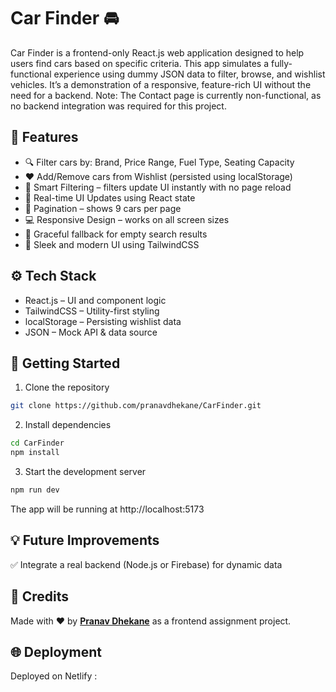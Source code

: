 # Car Finder 🚘
Car Finder is a frontend-only React.js web application designed to help users find cars based on specific criteria. This app simulates a fully-functional experience using dummy JSON data to filter, browse, and wishlist vehicles. It’s a demonstration of a responsive, feature-rich UI without the need for a backend.
Note: The Contact page is currently non-functional, as no backend integration was required for this project.

## 📌 Features
- 🔍 Filter cars by: Brand, Price Range, Fuel Type, Seating Capacity
- ❤️ Add/Remove cars from Wishlist (persisted using localStorage)
- 🧠 Smart Filtering – filters update UI instantly with no page reload
- 🔄 Real-time UI Updates using React state
- 📄 Pagination – shows 9 cars per page
- 💻 Responsive Design – works on all screen sizes
- 🚫 Graceful fallback for empty search results
- 🎨 Sleek and modern UI using TailwindCSS

## ⚙️ Tech Stack
- React.js – UI and component logic
- TailwindCSS – Utility-first styling
- localStorage – Persisting wishlist data
- JSON – Mock API & data source

## 🚀 Getting Started
1. Clone the repository
```bash
git clone https://github.com/pranavdhekane/CarFinder.git
```
2. Install dependencies
```bash
cd CarFinder
npm install
```
3. Start the development server
```bash
npm run dev
```
The app will be running at http://localhost:5173

## 💡 Future Improvements
✅ Integrate a real backend (Node.js or Firebase) for dynamic data

## 🙌 Credits
Made with ❤️ by **<a href="https://github.com/pranavdhekane">Pranav Dhekane</a>** as a frontend assignment project.

## 🌐 Deployment
Deployed on Netlify : 